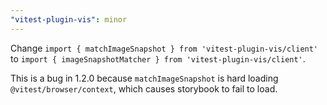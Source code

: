```yaml
---
"vitest-plugin-vis": minor
---
```


Change `import { matchImageSnapshot } from 'vitest-plugin-vis/client'` to `import { imageSnapshotMatcher } from 'vitest-plugin-vis/client'`.

This is a bug in 1.2.0 because `matchImageSnapshot` is hard loading `@vitest/browser/context`, which causes storybook to fail to load.
